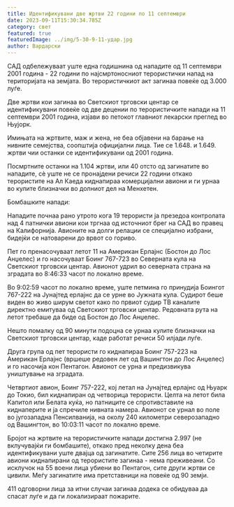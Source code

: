 ```yaml
---
title: Идентификувани две жртви 22 години по 11 септември
date: 2023-09-11T15:30:34.785Z
category: свет
featured: true
featuredImage: ../img/5-30-9-11-удар.jpg
author: Вардарски
---
```

САД одбележуваат уште една годишнина од нападите од 11 септември 2001 година - 22 години по најсмртоносниот терористички напад на територијата на земјата. Во терористичкиот акт загинаа повеќе од 3.000 луѓе.

Две жртви кои загинаа во Светскиот трговски центар се идентификувани повеќе од две децении по терористичките напади на 11 септември 2001 година, изјави во петокот главниот лекарски преглед во Њујорк.

Имињата на жртвите, маж и жена, не беа објавени на барање на нивните семејства, соопштија официјални лица. Тие се 1.648. и 1.649. жртви чии останки се идентификувани од 2001 година.

Посмртните останки на 1.104 жртви, или 40 отсто од загинатите во нападите, сè уште не се пронајдени речиси 22 години откако терористите на Ал Каеда киднапираа комерцијални авиони и ги урнаа во кулите близначки во долниот дел на Менхетен.

Бомбашките напади:

Нападите почнаа рано утрото кога 19 терористи ја презедоа контролата над 4 патнички авиони кои тргнаа од источниот брег на САД во правец на Калифорнија. Авионите на долги релации се специјално избрани, бидејќи се натоварени до врвот со гориво.

Пет го пренасочуваат летот 11 на Американ Ерлајнс (Бостон до Лос Анџелес) и го насочуваат Боинг 767-723 во Северната кула на Светскиот трговски центар. Авионот удрил во северната страна на зградата во 8:46:33 часот по локално време.

Во 9:02:59 часот по локално време, уште петмина го принудија Боингот 767-222 на Јунајтед ерлајнс да се урне во Јужната кула. Судирот беше виден во живо ширум светот како по првиот судир ТВ каналите директно емитуваа од Светскиот трговски центар. Редовната рута на летот требаше да биде од Бостон до Лос Анџелес.

Нешто помалку од 90 минути подоцна се урнаа кулите близначки на Светскиот трговски центар, каде работат речиси 50 илјади луѓе.

Друга група од пет терористи го киднапираа Боинг 757-223 на Американ Ерлајнс (вршеше редовен лет од Вашингтон до Лос Анџелес) и го насочија кон Пентагон. Авионот се урна и предизвикува уништување на зградата.

Четвртиот авион, Боинг 757-222, кој летал на Јунајтед ерлајнс од Њуарк до Токио, бил киднапиран од четворица терористи. Целта на летот била Капитол или Белата куќа, но патниците се спротивставиле на киднаперите и ја спречиле нивната намера. Авионот се урнал во поле во југозападна Пенсилванија, на околу 240 километри северозападно од Вашингтон, во 10:03:11 часот по локално време.

Бројот на жртвите на терористичките напади достигна 2.997 (не вклучувајќи ги бомбашите), откако пред неколку дена беа идентификувани уште двајца од загинатите. Сите 256 лица во четирите авиони киднапирани од терористите загинаа - нема преживеани. Со исклучок на 55 воени лица убиени во Пентагон, сите други жртви се цивили. Меѓу загинатите има претставници на повеќе од 90 земји.

411 одговорни лица за итни случаи загинаа додека се обидуваа да спасат луѓе и да ги локализираат пожарите.